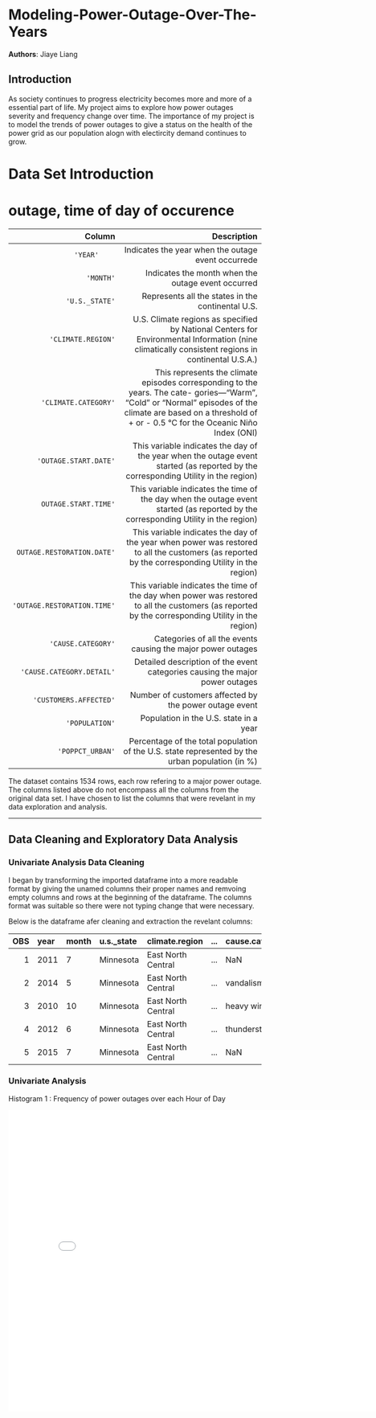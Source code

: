 # Modeling-Power-Outage-Over-The-Years
**Authors**: Jiaye Liang

## Introduction
As society continues to progress electricity becomes more and more of a essential part of life. My project aims to explore how power outages severity and frequency change over time. The importance of my project is to model
the trends of power outages to give a status on the health of the power grid as our population alogn with electircity demand continues to grow. 

# Data Set Introduction
# outage, time of day of occurence
|Column	                 |Description|
|-----------------------:|----------:|
|`'YEAR'	`              | Indicates the year when the outage event occurrede|
|`'MONTH'`	                 | Indicates the month when the outage event occurred|
|`'U.S._STATE'`	         | Represents all the states in the continental U.S.|
|`'CLIMATE.REGION'`	              | U.S. Climate regions as specified by National Centers for Environmental Information (nine climatically consistent regions in continental U.S.A.)|
|`'CLIMATE.CATEGORY'`	          | This represents the climate episodes corresponding to the years. The cate- gories—“Warm”, “Cold” or “Normal” episodes of the climate are based on a threshold of + or - 0.5 °C for the Oceanic Niño Index (ONI)|
|`'OUTAGE.START.DATE'`	              | This variable indicates the day of the year when the outage event started (as reported by the corresponding Utility in the region)|
|`OUTAGE.START.TIME'`	              | This variable indicates the time of the day when the outage event started (as reported by the corresponding Utility in the region)|
|`OUTAGE.RESTORATION.DATE'`	     |This variable indicates the day of the year when power was restored to all the customers (as reported by the corresponding Utility in the region)|
|`'OUTAGE.RESTORATION.TIME'`	     | This variable indicates the time of the day when power was restored to all the customers (as reported by the corresponding Utility in the region)|
|`'CAUSE.CATEGORY'`	     | Categories of all the events causing the major power outages|
|`'CAUSE.CATEGORY.DETAIL'`	     | Detailed description of the event categories causing the major power outages|
|`'CUSTOMERS.AFFECTED'`	     | Number of customers affected by the power outage event|
|`'POPULATION'`	     | Population in the U.S. state in a year|
|`'POPPCT_URBAN'`	     | Percentage of the total population of the U.S. state represented by the urban population (in %)|

The dataset contains 1534 rows, each row refering to a major power outage. The columns listed above do not
encompass all the columns from the original data set. I have chosen to list the columns that were revelant in
my data exploration and analysis. 

---
## Data Cleaning and Exploratory Data Analysis
### Univariate Analysis Data Cleaning
I began by transforming the imported dataframe into a more readable format by giving the unamed columns their proper names and remvoing empty columns and rows at the beginning of the dataframe. The columns format was suitable so there were not typing change that were necessary. 

Below is the dataframe afer cleaning and extraction the revelant columns:

|  OBS   | year	| month |	u.s._state |     climate.region	|...| cause.category.detail	|customers.affected	| population | poppct_urban |
|-------:|:---- |:------|:-----------|:-------------------|:--|:----------------------|:------------------|:-----------|-------------:|
|  1     | 2011 | 7     |  Minnesota | East North Central |...|         NaN           |     70000         |    5348119 |   73.27      |
|  2     | 2014 | 5     |  Minnesota | East North Central |...|         vandalism	    |     NaN           |    5457125 |   73.27      |
|  3     | 2010 | 10    |  Minnesota | East North Central |...|          heavy wind   |     70000         |    5310903 |   73.27      | 
|  4     | 2012 | 6     |  Minnesota | East North Central |...|       thunderstorm	  |     682000        |    5380443 |   73.27      |
|  5     | 2015 | 7     |  Minnesota | East North Central |...|              NaN      |     250000        |    5489594 |   73.27      |

### Univariate Analysis
Histogram 1 : Frequency of power outages over each Hour of Day

<iframe src="images/outage_frequency_hour_of_day.html" width=800 height=600 frameBorder=0></iframe>



